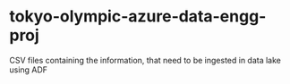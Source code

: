 # tokyo-olympic-azure-data-engg-proj
CSV files containing the information, that need to be ingested in data lake using ADF
